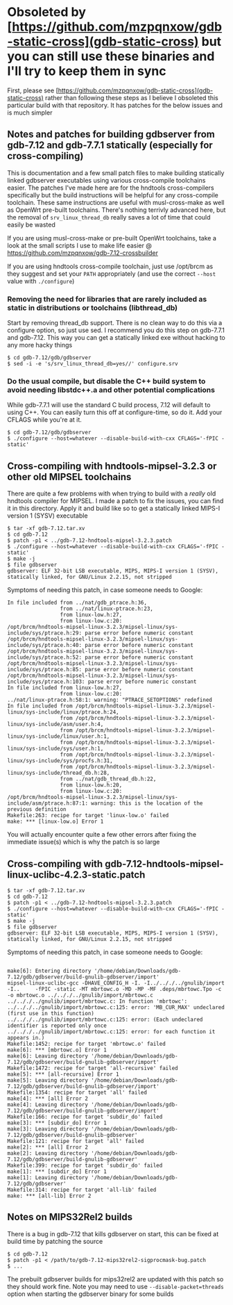 # Obsoleted by [https://github.com/mzpqnxow/gdb-static-cross](gdb-static-cross) but you can still use these binaries and I'll try to keep them in sync

First, please see [https://github.com/mzpqnxow/gdb-static-cross](gdb-static-cross) rather than following these steps as I believe I obsoleted this particular build with that repository. It has patches for the below issues and is much simpler

## Notes and patches for building gdbserver from gdb-7.12 and gdb-7.7.1 statically (especially for cross-compiling)

This is documentation and a few small patch files to make building statically linked gdbserver executables using various cross-compile toolchains easier. The patches I've made here are for the hndtools cross-compilers specifically but the build instructions will be helpful for any cross-compile toolchain. These same instructions are useful with musl-cross-make as well as OpenWrt pre-built toolchains. There's nothing terrivly advanced here, but the removal of ```srv_linux_thread_db``` really saves a lot of time that could easily be wasted

If you are using musl-cross-make or pre-built OpenWrt toolchains, take a look at the small scripts I use to make life easier @ https://github.com/mzpqnxow/gdb-7.12-crossbuilder

If you are using hndtools cross-compile toolchain, just use /opt/brcm as they suggest and set your ```PATH``` appropriately (and use the correct ```--host``` value with ```./configure```)

### Removing the need for libraries that are rarely included as static in distributions or toolchains (libthread_db)

Start by removing thread_db support. There is no clean way to do this via a configure option, so just use sed. I recommend you do this step on gdb-7.7.1 and gdb-7.12. This way you can get a statically linked exe without hacking to any more hacky things

```
$ cd gdb-7.12/gdb/gdbserver
$ sed -i -e 's/srv_linux_thread_db=yes//' configure.srv
```

### Do the usual compile, but disable the C++ build system to avoid needing libstdc++.a and other potential complications

While gdb-7.7.1 will use the standard C build process, 7.12 will default to using C++. You can easily turn this off at configure-time, so do it. Add your CFLAGS while you're at it.

```
$ cd gdb-7.12/gdb/gdbserver
$ ./configure --host=whatever --disable-build-with-cxx CFLAGS='-fPIC -static'
```

## Cross-compiling with hndtools-mipsel-3.2.3 or other old MIPSEL toolchains

There are quite a few problems with when trying to build with a *really* old hndtools compiler for MIPSEL. I made a patch to fix the issues, you can find it in this directory. Apply it and build like so to get a statically linked MIPS-I version 1 (SYSV) executable

```
$ tar -xf gdb-7.12.tar.xv
$ cd gdb-7.12
$ patch -p1 < ../gdb-7.12-hndtools-mipsel-3.2.3.patch
$ ./configure --host=whatever --disable-build-with-cxx CFLAGS='-fPIC -static'
$ make -j
$ file gdbserver 
gdbserver: ELF 32-bit LSB executable, MIPS, MIPS-I version 1 (SYSV), statically linked, for GNU/Linux 2.2.15, not stripped
```

Symptoms of needing this patch, in case someone needs to Google:

```
In file included from ../nat/gdb_ptrace.h:36,
                 from ../nat/linux-ptrace.h:23,
                 from linux-low.h:27,
                 from linux-low.c:20:
/opt/brcm/hndtools-mipsel-linux-3.2.3/mipsel-linux/sys-include/sys/ptrace.h:29: parse error before numeric constant
/opt/brcm/hndtools-mipsel-linux-3.2.3/mipsel-linux/sys-include/sys/ptrace.h:40: parse error before numeric constant
/opt/brcm/hndtools-mipsel-linux-3.2.3/mipsel-linux/sys-include/sys/ptrace.h:52: parse error before numeric constant
/opt/brcm/hndtools-mipsel-linux-3.2.3/mipsel-linux/sys-include/sys/ptrace.h:85: parse error before numeric constant
/opt/brcm/hndtools-mipsel-linux-3.2.3/mipsel-linux/sys-include/sys/ptrace.h:103: parse error before numeric constant
In file included from linux-low.h:27,
                 from linux-low.c:20:
../nat/linux-ptrace.h:58:1: warning: "PTRACE_SETOPTIONS" redefined
In file included from /opt/brcm/hndtools-mipsel-linux-3.2.3/mipsel-linux/sys-include/linux/ptrace.h:24,
                 from /opt/brcm/hndtools-mipsel-linux-3.2.3/mipsel-linux/sys-include/asm/user.h:4,
                 from /opt/brcm/hndtools-mipsel-linux-3.2.3/mipsel-linux/sys-include/linux/user.h:1,
                 from /opt/brcm/hndtools-mipsel-linux-3.2.3/mipsel-linux/sys-include/sys/user.h:1,
                 from /opt/brcm/hndtools-mipsel-linux-3.2.3/mipsel-linux/sys-include/sys/procfs.h:31,
                 from /opt/brcm/hndtools-mipsel-linux-3.2.3/mipsel-linux/sys-include/thread_db.h:28,
                 from ../nat/gdb_thread_db.h:22,
                 from linux-low.h:20,
                 from linux-low.c:20:
/opt/brcm/hndtools-mipsel-linux-3.2.3/mipsel-linux/sys-include/asm/ptrace.h:87:1: warning: this is the location of the previous definition
Makefile:263: recipe for target 'linux-low.o' failed
make: *** [linux-low.o] Error 1
```

You will actually encounter quite a few other errors after fixing the immediate issue(s) which is why the patch is so large

## Cross-compiling with gdb-7.12-hndtools-mipsel-linux-uclibc-4.2.3-static.patch

```
$ tar -xf gdb-7.12.tar.xv
$ cd gdb-7.12
$ patch -p1 < ../gdb-7.12-hndtools-mipsel-3.2.3.patch
$ ./configure --host=whatever --disable-build-with-cxx CFLAGS='-fPIC -static'
$ make -j
$ file gdbserver
gdbserver: ELF 32-bit LSB executable, MIPS, MIPS-I version 1 (SYSV), statically linked, for GNU/Linux 2.2.15, not stripped
```

Symptoms of needing this patch, in case someone needs to Google:

```

make[6]: Entering directory '/home/debian/Downloads/gdb-7.12/gdb/gdbserver/build-gnulib-gdbserver/import'
mipsel-linux-uclibc-gcc -DHAVE_CONFIG_H -I. -I../.././../gnulib/import -I..     -fPIC -static -MT mbrtowc.o -MD -MP -MF .deps/mbrtowc.Tpo -c -o mbrtowc.o ../.././../gnulib/import/mbrtowc.c
../.././../gnulib/import/mbrtowc.c: In function 'mbrtowc':
../.././../gnulib/import/mbrtowc.c:125: error: 'MB_CUR_MAX' undeclared (first use in this function)
../.././../gnulib/import/mbrtowc.c:125: error: (Each undeclared identifier is reported only once
../.././../gnulib/import/mbrtowc.c:125: error: for each function it appears in.)
Makefile:1452: recipe for target 'mbrtowc.o' failed
make[6]: *** [mbrtowc.o] Error 1
make[6]: Leaving directory '/home/debian/Downloads/gdb-7.12/gdb/gdbserver/build-gnulib-gdbserver/import'
Makefile:1472: recipe for target 'all-recursive' failed
make[5]: *** [all-recursive] Error 1
make[5]: Leaving directory '/home/debian/Downloads/gdb-7.12/gdb/gdbserver/build-gnulib-gdbserver/import'
Makefile:1354: recipe for target 'all' failed
make[4]: *** [all] Error 2
make[4]: Leaving directory '/home/debian/Downloads/gdb-7.12/gdb/gdbserver/build-gnulib-gdbserver/import'
Makefile:166: recipe for target 'subdir_do' failed
make[3]: *** [subdir_do] Error 1
make[3]: Leaving directory '/home/debian/Downloads/gdb-7.12/gdb/gdbserver/build-gnulib-gdbserver'
Makefile:121: recipe for target 'all' failed
make[2]: *** [all] Error 2
make[2]: Leaving directory '/home/debian/Downloads/gdb-7.12/gdb/gdbserver/build-gnulib-gdbserver'
Makefile:399: recipe for target 'subdir_do' failed
make[1]: *** [subdir_do] Error 1
make[1]: Leaving directory '/home/debian/Downloads/gdb-7.12/gdb/gdbserver'
Makefile:314: recipe for target 'all-lib' failed
make: *** [all-lib] Error 2
```

## Notes on MIPS32Rel2 builds

There is a bug in gdb-7.12 that kills gdbserver on start, this can be fixed at build time by patching the source

```
$ cd gdb-7.12
$ patch -p1 < /path/to/gdb-7.12-mips32rel2-sigprocmask-bug.patch
$ ...
```

The prebuilt gdbserver builds for mips32rel2 are updated with this patch so they should work fine. Note you may need to use ```--disable-packet=threads``` option when starting the gdbserver binary for some builds

